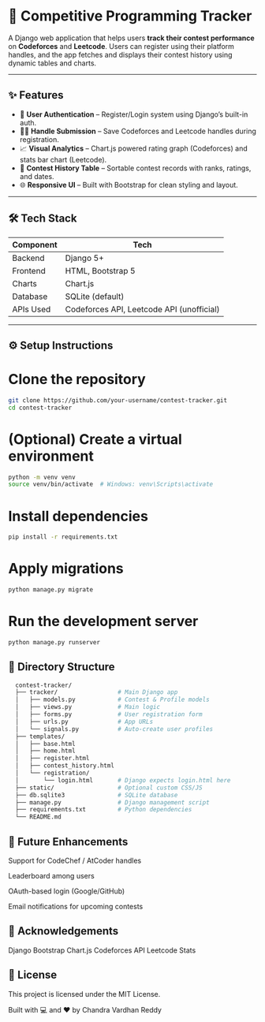 # 🧠 Competitive Programming Tracker

A Django web application that helps users **track their contest performance** on **Codeforces** and **Leetcode**. Users can register using their platform handles, and the app fetches and displays their contest history using dynamic tables and charts.

---

## ✨ Features

- 🔐 **User Authentication** – Register/Login system using Django’s built-in auth.
- 🧑‍💻 **Handle Submission** – Save Codeforces and Leetcode handles during registration.
- 📈 **Visual Analytics** – Chart.js powered rating graph (Codeforces) and stats bar chart (Leetcode).
- 📅 **Contest History Table** – Sortable contest records with ranks, ratings, and dates.
- 🌐 **Responsive UI** – Built with Bootstrap for clean styling and layout.

---

## 🛠️ Tech Stack

| Component | Tech |
|----------|------|
| Backend | Django 5+ |
| Frontend | HTML, Bootstrap 5 |
| Charts | Chart.js |
| Database | SQLite (default) |
| APIs Used | Codeforces API, Leetcode API (unofficial) |


---

## ⚙️ Setup Instructions

# Clone the repository
```bash
git clone https://github.com/your-username/contest-tracker.git
cd contest-tracker
```
# (Optional) Create a virtual environment
```bash
python -m venv venv
source venv/bin/activate  # Windows: venv\Scripts\activate
```
# Install dependencies
```bash
pip install -r requirements.txt
```
# Apply migrations
```bash
python manage.py migrate
```
# Run the development server
```bash
python manage.py runserver
```
## 📂 Directory Structure

 ```bash
   contest-tracker/
   ├── tracker/                 # Main Django app
   │   ├── models.py            # Contest & Profile models
   │   ├── views.py             # Main logic
   │   ├── forms.py             # User registration form
   │   ├── urls.py              # App URLs
   │   └── signals.py           # Auto-create user profiles
   ├── templates/
   │   ├── base.html
   │   ├── home.html
   │   ├── register.html
   │   ├── contest_history.html
   │   └── registration/
   │       └── login.html       # Django expects login.html here
   ├── static/                  # Optional custom CSS/JS
   ├── db.sqlite3               # SQLite database
   ├── manage.py                # Django management script
   ├── requirements.txt         # Python dependencies
   └── README.md
```

## 📌 Future Enhancements
   Support for CodeChef / AtCoder handles

   Leaderboard among users

   OAuth-based login (Google/GitHub)

   Email notifications for upcoming contests

## 🙏 Acknowledgements
Django
Bootstrap
Chart.js
Codeforces API
Leetcode Stats

## 📄 License
This project is licensed under the MIT License.

Built with 💻 and ❤️ by Chandra Vardhan Reddy




